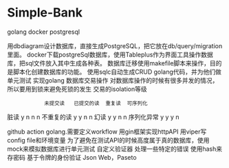 # Simple-Bank
golang docker postgresql 






用dbdiagram设计数据库，直接生成PostgreSQL，把它放在db/query/migration里面。
docker下载postgreSql数据库，使用Tableplus作为界面工具操作数据库，把sql文件放入其中生成各种表。
数据库迁移使用makefile脚本来操作，目的是脚本化创建数据库的功能。
使用sqlc自动生成CRUD golang代码，并为他们做单元测试
实现golang 数据库交易操作
对数据库操作的时候有很多并发的情况，所以要用到锁来避免死锁的发生
交易的isolation等级


                未提交读   已提交的读  重复读  可序列化
脏读                y         n       n       n
不重复的读           y         y       n       n
幻读                y         y       n       n
序列化异常           y         y       y       n


github action golang.需要定义workflow
用gin框架实现httpAPI
用viper写config file和环境变量
为了避免在测试API的时候高度属于真的数据库，使用mock来模拟数据库进行单元测试
自定义验证器
处理一些特定的错误
使用hash来存密码
基于令牌的身份验证 Json Web，Paseto
